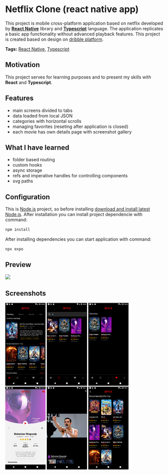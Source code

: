 # Netflix Clone (react native app)
This project is mobile cross-platform application based on netflix developed by **[React Native](https://reactnative.dev/)** library and **[Typescript](https://www.typescriptlang.org/)** language. The application replicates a basic app functionality without advanced playback features. This project is created based on design on [dribble platform](https://dribbble.com/shots/10070781-Netflix-Mobile-App-Redesign/attachments/2088191?mode=media).

**Tags:** [React Native](https://reactnative.dev/), [Typescript](https://www.typescriptlang.org/)

## Motivation
This project serves for learning purposes and to present my skills with **React** and **Typescript**.

## Features
- main screens divided to tabs
- data loaded from local JSON
- categories with horizontal scrolls
- managing favorites (reseting after application is closed)
- each movie has own details page with screenshot gallery

## What I have learned
- folder based routing
- custom hooks
- async storage
- refs and imperative handles for controlling components
- svg paths

## Configuration
This is [Node.js](https://nodejs.org/en) project, so before installing [download and install latest Node.js](https://nodejs.org/en/download/current). After installation you can install project dependencie with command:
```bash
npm install
```
After installing dependencies you can start application with command:
```bash
npx expo
```

## Preview
<img src="./readme//preview.gif" width="256" /><br />
## Screenshots
<img src="readme/screenshot_1.png" width="128" />
<img src="readme/screenshot_2.png" width="128" />
<img src="readme/screenshot_3.png" width="128" />
<img src="readme/screenshot_4.png" width="128" />
<img src="readme/screenshot_5.png" width="128" />
<img src="readme/screenshot_6.png" width="128" />